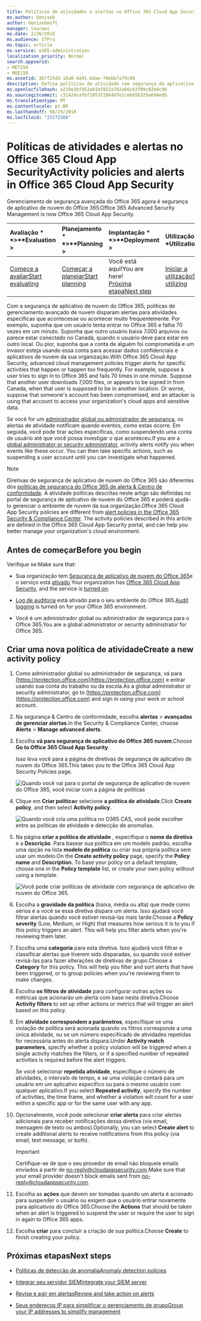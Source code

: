 ```yaml
---
title: Políticas de atividades e alertas no Office 365 Cloud App Security
ms.author: deniseb
author: denisebmsft
manager: laurawi
ms.date: 2/26/2018
ms.audience: ITPro
ms.topic: article
ms.service: o365-administration
localization_priority: Normal
search.appverid:
- MET150
- MOE150
ms.assetid: 367f25d3-10a0-4a91-bdae-70ebb7a79c98
description: Defina políticas de atividade com segurança de aplicativo do Office 365 nuvem para configurar alertas para disparar quando atividades específicas acontecem ou acontecer muito frequentemente. Configurando políticas para acionar os alertas, você pode ser notificado sobre e monitora atividades específicas.
ms.openlocfilehash: a239e2bf453a01bf852a702a66cb2f09c02b8c96
ms.sourcegitcommit: c31424cafbf1953f2864d7e2ceb95b329a694edb
ms.translationtype: MT
ms.contentlocale: pt-BR
ms.lasthandoff: 08/29/2018
ms.locfileid: "23272366"
---
```

# <a name="activity-policies-and-alerts-in-office-365-cloud-app-security"></a><span data-ttu-id="c1869-104">Políticas de atividades e alertas no Office 365 Cloud App Security</span><span class="sxs-lookup"><span data-stu-id="c1869-104">Activity policies and alerts in Office 365 Cloud App Security</span></span>

<span data-ttu-id="c1869-105">Gerenciamento de segurança avançada do Office 365 agora é segurança de aplicativo de nuvem do Office 365.</span><span class="sxs-lookup"><span data-stu-id="c1869-105">Office 365 Advanced Security Management is now Office 365 Cloud App Security.</span></span>
  
|<span data-ttu-id="c1869-106">Avaliação * *\>**</span><span class="sxs-lookup"><span data-stu-id="c1869-106">****Evaluation** \>**</span></span>|<span data-ttu-id="c1869-107">Planejamento * *\>**</span><span class="sxs-lookup"><span data-stu-id="c1869-107">****Planning** \>**</span></span>|<span data-ttu-id="c1869-108">Implantação * *\>**</span><span class="sxs-lookup"><span data-stu-id="c1869-108">****Deployment** \>**</span></span>|<span data-ttu-id="c1869-109">Utilização \* \* \*</span><span class="sxs-lookup"><span data-stu-id="c1869-109">****Utilization****</span></span>|
|:-----|:-----|:-----|:-----|
|[<span data-ttu-id="c1869-110">Comece a avaliar</span><span class="sxs-lookup"><span data-stu-id="c1869-110">Start evaluating</span></span>](office-365-cas-overview.md) <br/> |[<span data-ttu-id="c1869-111">Começar a planejar</span><span class="sxs-lookup"><span data-stu-id="c1869-111">Start planning</span></span>](get-ready-for-office-365-cas.md) <br/> |<span data-ttu-id="c1869-112">Você está aqui!</span><span class="sxs-lookup"><span data-stu-id="c1869-112">You are here!</span></span>  <br/> [<span data-ttu-id="c1869-113">Próxima etapa</span><span class="sxs-lookup"><span data-stu-id="c1869-113">Next step</span></span>](anomaly-detection-policies-in-ocas.md) <br/> |[<span data-ttu-id="c1869-114">Iniciar a utilização</span><span class="sxs-lookup"><span data-stu-id="c1869-114">Start utilizing</span></span>](utilization-activities-for-ocas.md) <br/> |
   
<span data-ttu-id="c1869-p102">Com a segurança de aplicativo de nuvem do Office 365, políticas de gerenciamento avançado de nuvem disparam alertas para atividades específicas que acontecesse ou acontecer muito frequentemente. Por exemplo, suponha que um usuário tenta entrar no Office 365 e falha 70 vezes em um minuto. Suponha que outro usuário baixa 7.000 arquivos ou parece estar conectado no Canadá, quando o usuário deve para estar em outro local. Ou pior, suponha que a conta de alguém foi comprometida e um invasor esteja usando essa conta para acessar dados confidenciais e aplicativos de nuvem da sua organização.</span><span class="sxs-lookup"><span data-stu-id="c1869-p102">With Office 365 Cloud App Security, advanced cloud management policies trigger alerts for specific activities that happen or happen too frequently. For example, suppose a user tries to sign in to Office 365 and fails 70 times in one minute. Suppose that another user downloads 7,000 files, or appears to be signed in from Canada, when that user is supposed to be in another location. Or worse, suppose that someone's account has been compromised, and an attacker is using that account to access your organization's cloud apps and sensitive data.</span></span>
  
<span data-ttu-id="c1869-p103">Se você for um [administrador global ou administrador de segurança](permissions-in-the-security-and-compliance-center.md), os alertas de atividade notificam quando eventos, como estas ocorre. Em seguida, você pode tirar ações específicas, como suspendendo uma conta de usuário até que você possa investigar o que aconteceu.</span><span class="sxs-lookup"><span data-stu-id="c1869-p103">If you are a [global administrator or security administrator](permissions-in-the-security-and-compliance-center.md), activity alerts notify you when events like these occur. You can then take specific actions, such as suspending a user account until you can investigate what happened.</span></span>
  
> [!NOTE]
> <span data-ttu-id="c1869-p104">Diretivas de segurança de aplicativo de nuvem do Office 365 são diferentes dos [políticas de segurança do Office 365 de alerta &amp; Centro de conformidade](alert-policies.md). A atividade políticas descritas neste artigo são definidas no portal de segurança de aplicativo de nuvem do Office 365 e poderá ajudá-lo gerenciar o ambiente de nuvem da sua organização.</span><span class="sxs-lookup"><span data-stu-id="c1869-p104">Office 365 Cloud App Security policies are different from [alert policies in the Office 365 Security &amp; Compliance Center](alert-policies.md). The activity policies described in this article are defined in the Office 365 Cloud App Security portal, and can help you better manage your organization's cloud environment.</span></span> 
  
## <a name="before-you-begin"></a><span data-ttu-id="c1869-123">Antes de começar</span><span class="sxs-lookup"><span data-stu-id="c1869-123">Before you begin</span></span>

<span data-ttu-id="c1869-124">Verifique se:</span><span class="sxs-lookup"><span data-stu-id="c1869-124">Make sure that:</span></span>
  
- <span data-ttu-id="c1869-125">Sua organização tem [Segurança de aplicativo de nuvem do Office 365](office-365-cas-overview.md)e o serviço está [ativado](turn-on-office-365-cas.md).</span><span class="sxs-lookup"><span data-stu-id="c1869-125">Your organization has [Office 365 Cloud App Security](office-365-cas-overview.md), and the service is [turned on](turn-on-office-365-cas.md).</span></span>
    
- <span data-ttu-id="c1869-126">[Log de auditoria](turn-audit-log-search-on-or-off.md) está ativado para o seu ambiente do Office 365.</span><span class="sxs-lookup"><span data-stu-id="c1869-126">[Audit logging](turn-audit-log-search-on-or-off.md) is turned on for your Office 365 environment.</span></span> 
    
- <span data-ttu-id="c1869-127">Você é um administrador global ou administrador de segurança para o Office 365.</span><span class="sxs-lookup"><span data-stu-id="c1869-127">You are a global administrator or security administrator for Office 365.</span></span>
    
## <a name="create-a-new-activity-policy"></a><span data-ttu-id="c1869-128">Criar uma nova política de atividade</span><span class="sxs-lookup"><span data-stu-id="c1869-128">Create a new activity policy</span></span>

1. <span data-ttu-id="c1869-129">Como administrador global ou administrador de segurança, vá para [https://protection.office.com](https://protection.office.com) e entrar usando sua conta do trabalho ou da escola.</span><span class="sxs-lookup"><span data-stu-id="c1869-129">As a global administrator or security administrator, go to [https://protection.office.com](https://protection.office.com) and sign in using your work or school account.</span></span> 
    
2. <span data-ttu-id="c1869-130">Na segurança &amp; Centro de conformidade, escolha **alertas** \> **avançadas de gerenciar alertas**.</span><span class="sxs-lookup"><span data-stu-id="c1869-130">In the Security &amp; Compliance Center, choose **Alerts** \> **Manage advanced alerts**.</span></span>
    
3. <span data-ttu-id="c1869-131">Escolha **vá para segurança de aplicativo do Office 365 nuvem**.</span><span class="sxs-lookup"><span data-stu-id="c1869-131">Choose **Go to Office 365 Cloud App Security**.</span></span>
    
    <span data-ttu-id="c1869-132">Isso leva você para a página de diretivas de segurança de aplicativo de nuvem do Office 365.</span><span class="sxs-lookup"><span data-stu-id="c1869-132">This takes you to the Office 365 Cloud App Security Policies page.</span></span>
    
    ![Quando você vai para o portal de segurança de aplicativo de nuvem do Office 365, você iniciar com a página de políticas](media/5cb8833c-4e08-438c-bab3-91b5106f6f3f.png)
  
4. <span data-ttu-id="c1869-134">Clique em **Criar política**e selecione **a política de atividade**.</span><span class="sxs-lookup"><span data-stu-id="c1869-134">Click **Create policy**, and then select **Activity policy**.</span></span>
    
    ![Quando você cria uma política no O365 CAS, você pode escolher entre as políticas de atividade e detecção de anomalias.](media/79f34535-ddf9-4a5b-a0a3-8766bf9c174c.png)
  
5. <span data-ttu-id="c1869-p105">Na página **criar a política de atividade** , especifique o **nome da diretiva** e a **Descrição**. Para basear sua política em um modelo padrão, escolha uma opção na lista **modelo de política** ou criar sua própria política sem usar um modelo.</span><span class="sxs-lookup"><span data-stu-id="c1869-p105">On the **Create activity policy** page, specify the **Policy name** and **Description**. To base your policy on a default template, choose one in the **Policy template** list, or create your own policy without using a template.</span></span> 
    
    ![Você pode criar políticas de atividade com segurança de aplicativo de nuvem do Office 365.](media/4083a76f-7074-4d6a-8200-6d76d49259d7.png)
  
6. <span data-ttu-id="c1869-p106">Escolha a **gravidade da política** (baixa, média ou alta) que mede como sérios é a você se essa diretiva dispara um alerta. Isso ajudará você filtrar alertas quando você estiver revisá-las mais tarde.</span><span class="sxs-lookup"><span data-stu-id="c1869-p106">Choose a **Policy severity** (Low, Medium, or High) that measures how serious it is to you if this policy triggers an alert. This will help you filter alerts when you're reviewing them later.</span></span> 
    
7. <span data-ttu-id="c1869-p107">Escolha uma **categoria** para esta diretiva. Isso ajudará você filtrar e classificar alertas que tiverem sido disparadas, ou quando você estiver revisá-las para fazer alterações de diretivas de grupo.</span><span class="sxs-lookup"><span data-stu-id="c1869-p107">Choose a **Category** for this policy. This will help you filter and sort alerts that have been triggered, or to group policies when you're reviewing them to make changes.</span></span> 
    
8. <span data-ttu-id="c1869-143">Escolha **os filtros de atividade** para configurar outras ações ou métricas que acionarão um alerta com base nesta diretiva.</span><span class="sxs-lookup"><span data-stu-id="c1869-143">Choose **Activity filters** to set up other actions or metrics that will trigger an alert based on this policy.</span></span> 
    
9. <span data-ttu-id="c1869-144">Em **atividade correspondem a parâmetros**, especifique se uma violação de política será acionada quando os filtros corresponde a uma única atividade, ou se um número especificado de atividades repetidas for necessária antes do alerta dispara.</span><span class="sxs-lookup"><span data-stu-id="c1869-144">Under **Activity match parameters**, specify whether a policy violation will be triggered when a single activity matches the filters, or if a specified number of repeated activities is required before the alert triggers.</span></span>
    
    <span data-ttu-id="c1869-145">Se você selecionar **repetida atividade**, especifique o número de atividades, o intervalo de tempo, e se uma violação contará para um usuário em um aplicativo específico ou para o mesmo usuário com qualquer aplicativo.</span><span class="sxs-lookup"><span data-stu-id="c1869-145">If you select **Repeated activity**, specify the number of activities, the time frame, and whether a violation will count for a user within a specific app or for the same user with any app.</span></span>
    
10. <span data-ttu-id="c1869-146">Opcionalmente, você pode selecionar **criar alerta** para criar alertas adicionais para receber notificações dessa diretiva (via email, mensagem de texto ou ambos).</span><span class="sxs-lookup"><span data-stu-id="c1869-146">Optionally, you can select **Create alert** to create additional alerts to receive notifications from this policy (via email, text message, or both).</span></span> 
    
    > [!IMPORTANT]
    > <span data-ttu-id="c1869-147">Certifique-se de que o seu provedor de email não bloqueie emails enviados a partir de no-reply@cloudappsecurity.com.</span><span class="sxs-lookup"><span data-stu-id="c1869-147">Make sure that your email provider doesn't block emails sent from no-reply@cloudappsecurity.com.</span></span> 
  
11. <span data-ttu-id="c1869-148">Escolha as **ações** que devem ser tomadas quando um alerta é acionado para suspender o usuário ou exigem que o usuário entrar novamente para aplicativos do Office 365.</span><span class="sxs-lookup"><span data-stu-id="c1869-148">Choose the **Actions** that should be taken when an alert is triggered to suspend the user or require the user to sign in again to Office 365 apps.</span></span> 
    
12. <span data-ttu-id="c1869-149">Escolha **criar** para concluir a criação de sua política.</span><span class="sxs-lookup"><span data-stu-id="c1869-149">Choose **Create** to finish creating your policy.</span></span> 
    
## <a name="next-steps"></a><span data-ttu-id="c1869-150">Próximas etapas</span><span class="sxs-lookup"><span data-stu-id="c1869-150">Next steps</span></span>
<span data-ttu-id="c1869-151"><a name="nextsteps"> </a></span><span class="sxs-lookup"><span data-stu-id="c1869-151"></span></span>

- [<span data-ttu-id="c1869-152">Políticas de detecção de anomalia</span><span class="sxs-lookup"><span data-stu-id="c1869-152">Anomaly detection policies</span></span>](anomaly-detection-policies-in-ocas.md)
    
- [<span data-ttu-id="c1869-153">Integrar seu servidor SIEM</span><span class="sxs-lookup"><span data-stu-id="c1869-153">Integrate your SIEM server</span></span>](integrate-your-siem-server-with-office-365-cas.md)
    
- [<span data-ttu-id="c1869-154">Revise e agir em alertas</span><span class="sxs-lookup"><span data-stu-id="c1869-154">Review and take action on alerts</span></span>](review-office-365-cas-alerts.md)
    
- [<span data-ttu-id="c1869-155">Seus endereços IP para simplificar o gerenciamento de grupo</span><span class="sxs-lookup"><span data-stu-id="c1869-155">Group your IP addresses to simplify management</span></span>](group-your-ip-addresses-in-ocas.md)
    

